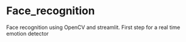 # Face_recognition
Face recognition using OpenCV and streamlit. First step for a real time emotion detector
